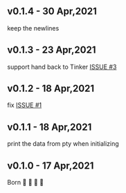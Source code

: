 ## v0.1.4 - 30 Apr,2021

keep the newlines

## v0.1.3 - 23 Apr,2021

support hand back to Tinker [ISSUE #3](https://github.com/tinkerun/tinkerun-vscode/issues/3)

## v0.1.2 - 18 Apr,2021

fix [ISSUE #1](https://github.com/tinkerun/tinkerun-vscode/issues/1)

## v0.1.1 - 18 Apr,2021

print the data from pty when initializing

## v0.1.0 - 17 Apr,2021

Born 🥳 🎉 🎈 🍾
